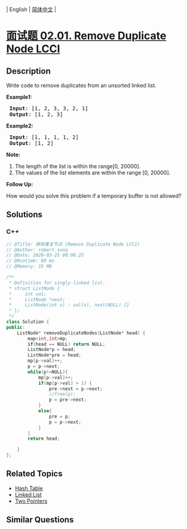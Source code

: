 
| English | [简体中文](README.md) |

# [面试题 02.01. Remove Duplicate Node LCCI](https://leetcode.cn//problems/remove-duplicate-node-lcci/)

## Description

<p>Write code to remove duplicates from an unsorted linked list.</p>

<p><strong>Example1:</strong></p>

<pre>
<strong> Input</strong>: [1, 2, 3, 3, 2, 1]
<strong> Output</strong>: [1, 2, 3]
</pre>

<p><strong>Example2:</strong></p>

<pre>
<strong> Input</strong>: [1, 1, 1, 1, 2]
<strong> Output</strong>: [1, 2]
</pre>

<p><strong>Note: </strong></p>

<ol>
	<li>The length of the list is within the range[0, 20000].</li>
	<li>The values of the list elements are within the range [0, 20000].</li>
</ol>

<p><strong>Follow Up: </strong></p>

<p>How would you solve this problem if a temporary buffer is not allowed?</p>


## Solutions


### C++

```C++
// @Title: 移除重复节点 (Remove Duplicate Node LCCI)
// @Author: robert.sunq
// @Date: 2020-03-25 00:08:25
// @Runtime: 80 ms
// @Memory: 15 MB

/**
 * Definition for singly-linked list.
 * struct ListNode {
 *     int val;
 *     ListNode *next;
 *     ListNode(int x) : val(x), next(NULL) {}
 * };
 */
class Solution {
public:
    ListNode* removeDuplicateNodes(ListNode* head) {
        map<int,int>mp;
        if(head == NULL) return NULL;
        ListNode*p = head;
        ListNode*pre = head;
        mp[p->val]++;
        p = p->next;
        while(p!=NULL){
            mp[p->val]++;
            if(mp[p->val] > 1) {
                pre->next = p->next;
                //free(p);
                p = pre->next;
            }
            else{
                pre = p;
                p = p->next;
            }
        }
        return head;

    }
};
```



## Related Topics

- [Hash Table](https://leetcode.cn//tag/hash-table)
- [Linked List](https://leetcode.cn//tag/linked-list)
- [Two Pointers](https://leetcode.cn//tag/two-pointers)

## Similar Questions


